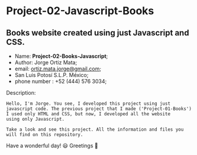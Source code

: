 # Project-02-Javascript-Books
## Books website created using just Javascript and CSS.

- Name: **Project-02-Books-Javascript**;
- Author: Jorge Ortiz Mata;
- email: ortiz.mata.jorge@gmail.com;
- San Luis Potosí S.L.P. México;
- phone number : +52 (444) 576 3034;

Description: 

	Hello, I'm Jorge. You see, I developed this project using just
	javascript code. The previous project that I made ('Project-01-Books')
	I used only HTML and CSS, but now, I developed all the website
	using only Javascript.
	
	Take a look and see this project. All the information and files you
	will find on this repository.

Have a wonderful day! :smiley:
Greetings :love_you_gesture:
